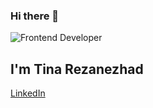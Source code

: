 ### Hi there 👋
![Frontend Developer](https://www.rlogical.com/wp-content/uploads/2019/07/frontend-dev.png)

## I'm Tina Rezanezhad

[LinkedIn](https://www.linkedin.com/in/tinarezanezhad)

<!--
**tizhad/Tizhad** is a ✨ _special_ ✨ repository because its `README.md` (this file) appears on your GitHub profile.

Here are some ideas to get you started:

- 🔭 I’m currently working on ...
- 🌱 I’m currently learning ...
- 👯 I’m looking to collaborate on ...
- 🤔 I’m looking for help with ...
- 💬 Ask me about ...
- 📫 How to reach me: ...
- 😄 Pronouns: ...
- ⚡ Fun fact: ...
-->
